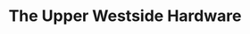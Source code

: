 ---
title: "The Upper Westside Hardware"
url: /new-york/the-upper-westside-hardware/
shop: Eisenwaren
---